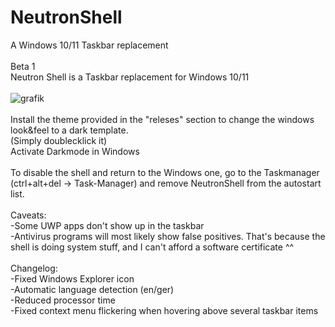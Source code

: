 # NeutronShell
A Windows 10/11 Taskbar replacement<br>
<br>
Beta 1<br>
Neutron Shell is a Taskbar replacement for Windows 10/11<br>
<br>
![grafik](https://github.com/decipher2k/NeutronShell/assets/18600621/0e4c5011-a4fe-4988-be3a-3593de908cf7)
<br>
<br>
Install the theme provided in the "releses" section to change the windows look&feel to a dark template.<br>
(Simply doublecklick it)<br>
Activate Darkmode in Windows<br>
<br>
To disable the shell and return to the Windows one, go to the Taskmanager (ctrl+alt+del -> Task-Manager) and remove NeutronShell from the autostart list.<br>
<br>
Caveats:<br>
-Some UWP apps don't show up in the taskbar<br>
-Antivirus programs will most likely show false positives. That's because the shell is doing system stuff, and I can't afford a software certificate ^^
<br><br>
Changelog:<br>
-Fixed Windows Explorer icon<br>
-Automatic language detection (en/ger)<br>
-Reduced processor time<br>
-Fixed context menu flickering when hovering above several taskbar items
